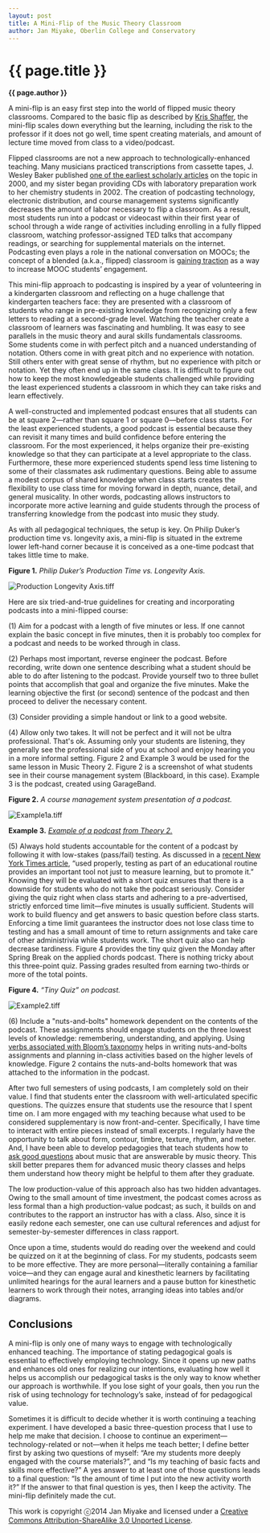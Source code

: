 ```yaml
---
layout: post
title: A Mini-Flip of the Music Theory Classroom
author: Jan Miyake, Oberlin College and Conservatory
---
```


{{ page.title }}
================
**{{ page.author }}**

A mini-flip is an easy first step into the world of flipped music theory classrooms. Compared to the basic flip as described by [Kris Shaffer](http://www.google.com/url?q=http%3A%2F%2Fwww.flipcamp.org%2Fengagingstudents%2Fshafferpt1.html&sa=D&sntz=1&usg=AFQjCNELSwj3ueETEr7uAPk_cxOMwNx7mw), the mini-flip scales down everything but the learning, including the risk to the professor if it does not go well, time spent creating materials, and amount of lecture time moved from class to a video/podcast.

Flipped classrooms are not a new approach to technologically-enhanced teaching. Many musicians practiced transcriptions from cassette tapes, J. Wesley Baker published [one of the earliest scholarly articles](http://www.google.com/url?q=http%3A%2F%2Feric.ed.gov%2F%3Fid%3DED440975&sa=D&sntz=1&usg=AFQjCNGCiOJI5GD2W-NtijZjxC2IwW5o5g) on the topic in 2000, and my sister began providing CDs with laboratory preparation work to her chemistry students in 2002. The creation of podcasting technology, electronic distribution, and course management systems significantly decreases the amount of labor necessary to flip a classroom. As a result, most students run into a podcast or videocast within their first year of school through a wide range of activities including enrolling in a fully flipped classroom, watching professor-assigned TED talks that accompany readings, or  searching for supplemental materials on the internet. Podcasting even plays a role in the national conversation on MOOCs; the concept of a blended (a.k.a., flipped) classroom is [gaining traction](http://www.google.com/url?q=http%3A%2F%2Fwww.ted.com%2Ftalks%2Fanant_agarwal_why_massively_open_online_courses_still_matter.html&sa=D&sntz=1&usg=AFQjCNFYXNkbWcG1Cz_NY3T1JiRGJz6LKw) as a way to increase MOOC students’ engagement.

This mini-flip approach to podcasting is inspired by a year of volunteering in a kindergarten classroom and reflecting on a huge challenge that kindergarten teachers face: they are presented with a classroom of students who range in pre-existing knowledge from recognizing only a few letters to reading at a second-grade level.  Watching the teacher create a classroom of learners was fascinating and humbling. It was easy to see parallels in the music theory and aural skills fundamentals classrooms.  Some students come in with perfect pitch and a nuanced understanding of notation.  Others come in with great pitch and no experience with notation.  Still others enter with great sense of rhythm, but no experience with pitch or notation. Yet they often end up in the same class. It is difficult to figure out how to keep the most knowledgeable students challenged while providing the least experienced students a classroom in which they can take risks and learn effectively.

A well-constructed and implemented podcast ensures that all students can be at square 2—rather than square 1 or square 0—before class starts. For the least experienced students, a good podcast is essential because they can revisit it many times and build confidence before entering the classroom. For the most experienced, it helps organize their pre-existing knowledge so that they can participate at a level appropriate to the class. Furthermore, these more experienced students spend less time listening to some of their classmates ask rudimentary questions. Being able to assume a modest corpus of shared knowledge when class starts creates the flexibility to use class time for moving forward in depth, nuance, detail, and general musicality. In other words, podcasting allows instructors to incorporate more active learning and guide students through the process of transferring knowledge from the podcast into music they study.

As with all pedagogical techniques, the setup is key. On Philip Duker’s production time vs. longevity axis, a mini-flip is situated in the extreme lower left-hand corner because it is conceived as a one-time podcast that takes little time to make.

**Figure 1.** *Philip Duker’s Production Time vs. Longevity Axis.*

![Production Longevity Axis.tiff](images/JM-image00.jpg)

Here are six tried-and-true guidelines for creating and incorporating podcasts into a mini-flipped course:

​(1) Aim for a podcast with a length of five minutes or less.  If one cannot explain the basic concept in five minutes, then it is probably too complex for a podcast and needs to be worked through in class.

​(2) Perhaps most important, reverse engineer the podcast. Before recording, write down one sentence describing what a student should be able to do after listening to the podcast.  Provide yourself two to three bullet points that accomplish that goal and organize the five minutes. Make the learning objective the first (or second) sentence of the podcast and then proceed to deliver the necessary content.

​(3) Consider providing a simple handout or link to a good website.

​(4) Allow only two takes.  It will not be perfect and it will not be ultra professional. That's ok. Assuming only your students are listening, they generally see the professional side of you at school and enjoy hearing you in a more informal setting. Figure 2 and Example 3 would be used for the same lesson in Music Theory 2. Figure 2 is a screenshot of what students see in their course management system (Blackboard, in this case). Example 3 is the podcast, created using GarageBand.

**Figure 2.** *A course management system presentation of a podcast.*

![Example1a.tiff](images/JM-image01.jpg)

**Example 3.** *[Example of a podcast from Theory 2.](https://drive.google.com/file/d/0B5EJ9_DmZ6CBVDRTTkVyU3drVFk/edit?usp=sharing)*

​(5) Always hold students accountable for the content of a podcast by following it with low-stakes (pass/fail) testing. As discussed in a [recent New York Times article](http://www.google.com/url?q=http%3A%2F%2Fwww.nytimes.com%2F2014%2F07%2F20%2Fopinion%2Fsunday%2Fhow-tests-make-us-smarter.html%3Fref%3Dopinion%26_r%3D1&sa=D&sntz=1&usg=AFQjCNHhLG-QpyREnPNxYEZqze5zBiTUOQ), “used properly, testing as part of an educational routine provides an important tool not just to measure learning, but to promote it.” Knowing they will be evaluated with a short quiz ensures that there is a downside for students who do not take the podcast seriously.  Consider giving the quiz right when class starts and adhering to a pre-advertised, strictly enforced time limit—five minutes is usually sufficient. Students will work to build fluency and get answers to basic question before class starts. Enforcing a time limit guarantees the instructor does not lose class time to testing and has a small amount of time to return assignments and take care of other administrivia while students work. The short quiz also can help decrease tardiness. Figure 4 provides the tiny quiz given the Monday after Spring Break on the applied chords podcast. There is nothing tricky about this three-point quiz.  Passing grades resulted from earning two-thirds or more of the total points.

**Figure 4.** *“Tiny Quiz” on podcast.*

![Example2.tiff](images/JM-image02.jpg)

​(6) Include a "nuts-and-bolts" homework dependent on the contents of the podcast. These assignments should engage students on the three lowest levels of knowledge: remembering, understanding, and applying. Using [verbs associated with Bloom’s taxonomy](http://www.google.com/url?q=http%3A%2F%2Fanethicalisland.wordpress.com%2F2014%2F06%2F05%2Fblooms-revised-taxonomy-with-verbs%2F&sa=D&sntz=1&usg=AFQjCNFggYnlp29uv7ZFjK_Vi1PkrhfrBg) helps in writing nuts-and-bolts assignments and planning in-class activities based on the higher levels of knowledge. Figure 2 contains the nuts-and-bolts homework that was attached to the information in the podcast.

After two full semesters of using podcasts, I am completely sold on their value. I find that students enter the classroom with well-articulated specific questions. The quizzes ensure that students use the resource that I spent time on. I am more engaged with my teaching because what used to be considered supplementary is now front-and-center. Specifically, I have time to interact with entire pieces instead of small excerpts. I regularly have the opportunity to talk about form, contour, timbre, texture, rhythm, and meter. And, I have been able to develop pedagogies that teach students how to [ask good questions](http://www.google.com/url?q=http%3A%2F%2Fteaching-matters.net%2Fskill-asking-questions%2F&sa=D&sntz=1&usg=AFQjCNH2N_QKyDXrOMVJRCv4v1M-WSrxhQ) about music that are answerable by music theory.  This skill better prepares them for advanced music theory classes and helps them understand how theory might be helpful to them after they graduate.

The low production-value of this approach also has two hidden advantages. Owing to the small amount of time investment, the podcast comes across as less formal than a high production-value podcast; as such, it builds on and contributes to the rapport an instructor has with a class. Also, since it is easily redone each semester, one can use cultural references and adjust for semester-by-semester differences in class rapport.  

Once upon a time, students would do reading over the weekend and could be quizzed on it at the beginning of class. For my students, podcasts seem to be more effective. They are more personal—literally containing a familiar voice—and they can engage aural and kinesthetic learners by facilitating unlimited hearings for the aural learners and a pause button for kinesthetic learners to work through their notes, arranging ideas into tables and/or diagrams.

## Conclusions

A mini-flip is only one of many ways to engage with technologically enhanced teaching. The importance of stating pedagogical goals is essential to effectively employing technology. Since it opens up new paths and enhances old ones for realizing our intentions, evaluating how well it helps us accomplish our pedagogical tasks is the only way to know whether our approach is worthwhile. If you lose sight of your goals, then you run the risk of using technology for technology’s sake, instead of for pedagogical value.

Sometimes it is difficult to decide whether it is worth continuing a teaching experiment. I have developed a basic three-question process that I use to help me make that decision.  I choose to continue an experiment—technology-related or not—when it helps me teach better; I define better first by asking two questions of myself: “Are my students more deeply engaged with the course materials?”, and “Is my teaching of basic facts and skills more effective?” A yes answer to at least one of those questions leads to a final question: “Is the amount of time I put into the new activity worth it?”  If the answer to that final question is yes, then I keep the activity. The mini-flip definitely made the cut.

This work is copyright ⓒ2014 Jan Miyake and licensed under a [Creative Commons Attribution-ShareAlike 3.0 Unported License](http://www.google.com/url?q=http%3A%2F%2Fcreativecommons.org%2Flicenses%2Fby-sa%2F3.0%2F&sa=D&sntz=1&usg=AFQjCNG4j2oPozXv2_VqmmLiVAToFtwKdA).


